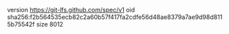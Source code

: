 version https://git-lfs.github.com/spec/v1
oid sha256:f2b564535ecb82c2a60b57f417fa2cdfe56d48ae8379a7ae9d98d8115b75542f
size 8012
